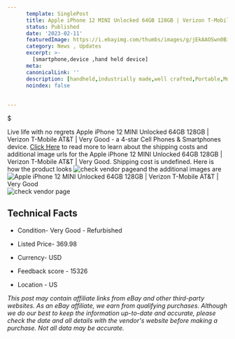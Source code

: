 ```yaml
---
      template: SinglePost
      title: Apple iPhone 12 MINI Unlocked 64GB 128GB | Verizon T-Mobile AT&T | Very Good
      status: Published
      date: '2023-02-11'
      featuredImage: https://i.ebayimg.com/thumbs/images/g/jEkAAOSwn0BigtYl/s-l225.jpg
      category: News , Updates
      excerpt: >-
        [smartphone,device ,hand held device]
      meta:
      canonicalLink: ''
      description: [handheld,industrially made,well crafted,Portable,Mobile,Compact,Convenient,Lightweight,Maneuverable,Man-portable,Miniature,Carriable,Hand-held,Light,Holdable,Transportable,Mobile device,Pocket-sized,On-the-go,Wireless,Cordless,Compact size,Convenient size, smartphone,device ,hand held device]
      noindex: false
      
        
---
```

$

Live life with no regrets Apple iPhone 12 MINI Unlocked 64GB 128GB | Verizon T-Mobile AT&T | Very Good - a 4-star Cell Phones & Smartphones device. [Click Here](https://www.ebay.com/itm/404018252956?hash=item5e115d4c9c%3Ag%3AjEkAAOSwn0BigtYl&mkevt=1&mkcid=1&mkrid=711-53200-19255-0&campid=%253CePNCampaignId%253E&customid=%253CreferenceId%253E&toolid=10049) to read more to learn about the shipping costs and additional image urls for the Apple iPhone 12 MINI Unlocked 64GB 128GB | Verizon T-Mobile AT&T | Very Good. Shipping cost is undefined. Here is how the product looks ![check vendor page](https://i.ebayimg.com/thumbs/images/g/jEkAAOSwn0BigtYl/s-l225.jpg)and the additional images are![Apple iPhone 12 MINI Unlocked 64GB 128GB | Verizon T-Mobile AT&T | Very Good](https://i.ebayimg.com/images/g/jEkAAOSwn0BigtYl/s-l1600.jpg)![check vendor page](https://origin-galleryplus.ebayimg.com/ws/web/404018252956_2_0_1/225x225.jpg,https://origin-galleryplus.ebayimg.com/ws/web/404018252956_3_0_1/225x225.jpg)



 ## Technical Facts 



     
      

 - Condition- Very Good - Refurbished 


      

 - Listed Price- 369.98 


      

 - Currency- USD 


      

 - Feedback score - 15326 


      

 - Location - US 


      
      

 *_This post may contain affiliate links from eBay and other third-party websites. As an eBay affiliate, we earn from qualifying purchases. Although we do our best to keep the information up-to-date and accurate, please check the date and all details with the vendor's website before making a purchase. Not all data may be accurate._*






